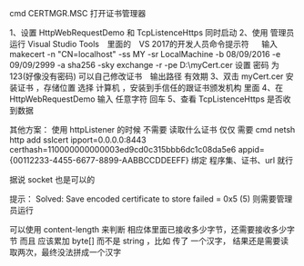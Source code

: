cmd  CERTMGR.MSC 打开证书管理器

1、设置 HttpWebRequestDemo 和 TcpListenceHttps 同时启动
2、使用 管理员  运行 Visual Studio Tools　里面的　VS 2017的开发人员命令提示符 　
输入　　makecert -n "CN=localhost" -ss MY -sr LocalMachine -b 08/09/2016 -e 09/09/2999 -a sha256 -sky exchange -r -pe D:\myCert.cer
设置 密码 为 123(好像没有密码)
可以自己修改证书　输出路径 有效期
3、双击 myCert.cer 安装证书 ，存储位置 选择 计算机 ，安装到手信任的跟证书颁发机构 里面 
4、在 HttpWebRequestDemo 输入  任意字符 回车
5、查看 TcpListenceHttps 是否收到数据

其他方案：
使用 httpListener 的时候 不需要 读取什么证书  仅仅 需要 
cmd netsh http add sslcert ipport=0.0.0.0:8443 certhash=110000000000003ed9cd0c315bbb6dc1c08da5e6 appid={00112233-4455-6677-8899-AABBCCDDEEFF}
绑定 程序集、证书、url 就行


据说 socket 也是可以的 

提示：
Solved: Save encoded certificate to store failed = 0x5 (5)
则需要管理员运行

可以使用 content-length 来判断 相应体里面已接收多少字节，还需要接收多少字节
而且 应该累加 byte[] 而不是 string  ，比如 传了 一个汉字， 结果还是需要读取两次，最终没法拼成一个汉字
